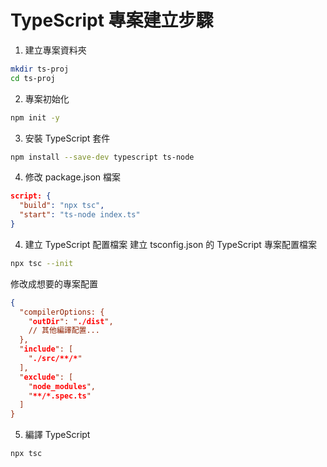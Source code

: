 # TypeScript 專案建立步驟

1. 建立專案資料夾
```bash
mkdir ts-proj
cd ts-proj
```

2. 專案初始化
```bash
npm init -y
```

3. 安裝 TypeScript 套件
```bash
npm install --save-dev typescript ts-node
```

4. 修改 package.json 檔案
```json
script: {
  "build": "npx tsc",
  "start": "ts-node index.ts"
}
```

4. 建立 TypeScript 配置檔案
建立 tsconfig.json 的 TypeScript 專案配置檔案

```bash
npx tsc --init
```

修改成想要的專案配置

```json
{
  "compilerOptions: {
    "outDir": "./dist",
    // 其他編譯配置...
  },
  "include": [
    "./src/**/*"
  ],
  "exclude": [
    "node_modules",
    "**/*.spec.ts"
  ]
}
```

5. 編譯 TypeScript

```bash
npx tsc
```